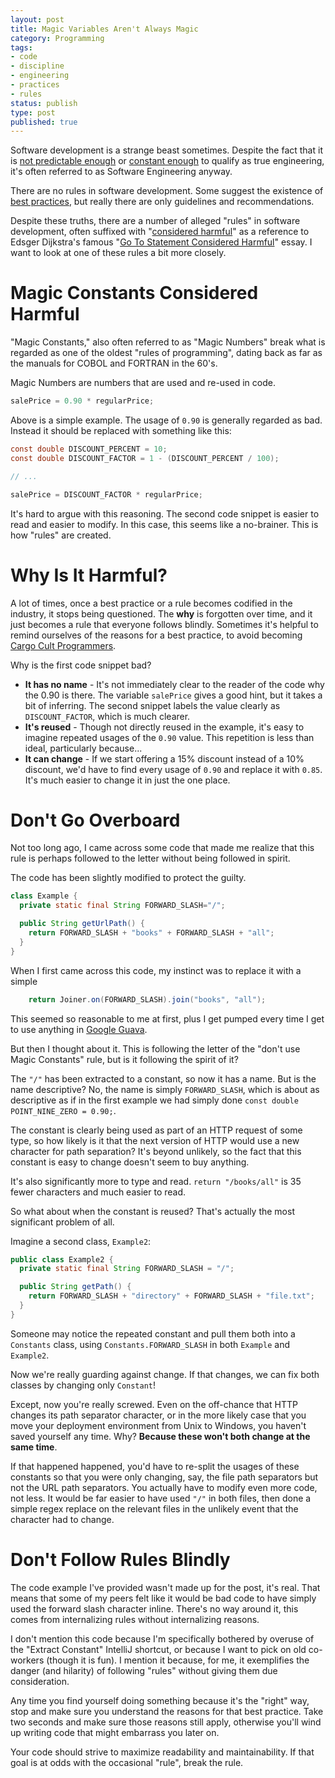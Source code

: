```yaml
---
layout: post
title: Magic Variables Aren't Always Magic
category: Programming
tags:
- code
- discipline
- engineering
- practices
- rules
status: publish
type: post
published: true
---
```

Software development is a strange beast sometimes.  Despite the fact that it is [not predictable enough](http://www.artima.com/intv/garden.html") or [constant enough](http://www.cs.usfca.edu/~parrt/doc/software-not-engineering.html") to qualify as true engineering, it's often referred to as Software Engineering anyway.

There are no rules in software development.  Some suggest the existence of [best practices](http://www.ibm.com/developerworks/websphere/library/techarticles/0306_perks/perks2.html"), but really there are only guidelines and recommendations.

Despite these truths, there are a number of alleged "rules" in software development, often suffixed with "[considered harmful](http://en.wikipedia.org/wiki/Considered_harmful")" as a reference to Edsger Dijkstra's famous "[Go To Statement Considered Harmful](http://www.cs.utexas.edu/users/EWD/ewd02xx/EWD215.PDF")" essay.  I want to look at one of these rules a bit more closely.

# Magic Constants Considered Harmful
"Magic Constants," also often referred to as "Magic Numbers" break what is regarded as one of the oldest "rules of programming", dating back as far as the manuals for COBOL and FORTRAN in the 60's.

Magic Numbers are numbers that are used and re-used in code.

~~~c
salePrice = 0.90 * regularPrice;
~~~

Above is a simple example.  The usage of `0.90` is generally regarded as bad.  Instead it should be replaced with something like this:

~~~c
const double DISCOUNT_PERCENT = 10;
const double DISCOUNT_FACTOR = 1 - (DISCOUNT_PERCENT / 100);

// ...

salePrice = DISCOUNT_FACTOR * regularPrice;
~~~

It's hard to argue with this reasoning.  The second code snippet is easier to read and easier to modify.  In this case, this seems like a no-brainer.  This is how "rules" are created.

# Why Is It Harmful?

A lot of times, once a best practice or a rule becomes codified in the industry, it stops being questioned.  The **why** is forgotten over time, and it just becomes a rule that everyone follows blindly.  Sometimes it's helpful to remind ourselves of the reasons for a best practice, to avoid becoming [Cargo Cult Programmers](http://en.wikipedia.org/wiki/Cargo_cult_programming").

Why is the first code snippet bad?  

 * **It has no name** - It's not immediately clear to the reader of the code why the 0.90 is there.  The variable `salePrice` gives a good hint, but it takes a bit of inferring.  The second snippet labels the value clearly as `DISCOUNT_FACTOR`, which is much clearer.
 * **It's reused** - Though not directly reused in the example, it's easy to imagine repeated usages of the `0.90` value.  This repetition is less than ideal, particularly because...
 * **It can change** - If we start offering a 15% discount instead of a 10% discount, we'd have to find every usage of `0.90` and replace it with `0.85`.  It's much easier to change it in just the one place.

# Don't Go Overboard

Not too long ago, I came across some code that made me realize that this rule is perhaps followed to the letter without being followed in spirit.

The code has been slightly modified to protect the guilty.

~~~java
class Example {
  private static final String FORWARD_SLASH="/";

  public String getUrlPath() {
    return FORWARD_SLASH + "books" + FORWARD_SLASH + "all";
  }
}
~~~

When I first came across this code, my instinct was to replace it with a simple

~~~java
    return Joiner.on(FORWARD_SLASH).join("books", "all");
~~~

This seemed so reasonable to me at first, plus I get pumped every time I get to use anything in [Google Guava](http://code.google.com/p/guava-libraries/").

But then I thought about it.  This is following the letter of the "don't use Magic Constants" rule, but is it following the spirit of it?

The `"/"` has been extracted to a constant, so now it has a name.  But is the name descriptive?  No, the name is simply `FORWARD_SLASH`, which is about as descriptive as if in the first example we had simply done `const double POINT_NINE_ZERO = 0.90;`.

The constant is clearly being used as part of an HTTP request of some type, so how likely is it that the next version of HTTP would use a new character for path separation?  It's beyond unlikely, so the fact that this constant is easy to change doesn't seem to buy anything.

It's also significantly more to type and read. `return "/books/all"` is 35 fewer characters and much easier to read.

So what about when the constant is reused?  That's actually the most significant problem of all.

Imagine a second class, `Example2`:

~~~java
public class Example2 {
  private static final String FORWARD_SLASH = "/";

  public String getPath() {
    return FORWARD_SLASH + "directory" + FORWARD_SLASH + "file.txt";
  }
}
~~~

Someone may notice the repeated constant and pull them both into a `Constants` class, using `Constants.FORWARD_SLASH` in both `Example` and `Example2`.

Now we're really guarding against change.  If that changes, we can fix both classes by changing only `Constant`!

Except, now you're really screwed.  Even on the off-chance that HTTP changes its path separator character, or in the more likely case that you move your deployment environment from Unix to Windows, you haven't saved yourself any time.  Why?  **Because these won't both change at the same time**.

If that happened happened, you'd have to re-split the usages of these constants so that you were only changing, say, the file path separators but not the URL path separators.  You actually have to modify even more code, not less.  It would be far easier to have used `"/"` in both files, then done a simple regex replace on the relevant files in the unlikely event that the character had to change.

# Don't Follow Rules Blindly

The code example I've provided wasn't made up for the post, it's real.  That means that some of my peers felt like it would be bad code to have simply used the forward slash character inline.  There's no way around it, this comes from internalizing rules without internalizing reasons.

I don't mention this code because I'm specifically bothered by overuse of the "Extract Constant" IntelliJ shortcut, or because I want to pick on old co-workers (though it is fun).  I mention it because, for me, it exemplifies the danger (and hilarity) of following "rules" without giving them due consideration.

Any time you find yourself doing something because it's the "right" way, stop and make sure you understand the reasons for that best practice.  Take two seconds and make sure those reasons still apply, otherwise you'll wind up writing code that might embarrass you later on.

Your code should strive to maximize readability and maintainability.  If that goal is at odds with the occasional "rule", break the rule.  

